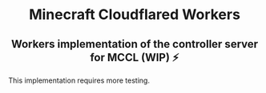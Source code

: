 <h1 align=center>
    Minecraft Cloudflared Workers
</h1>
<h2 align=center>
    Workers implementation of the controller server for MCCL (WIP) ⚡
</h2>

This implementation requires more testing.
